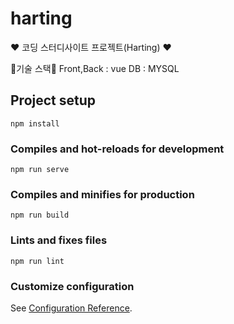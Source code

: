 # harting
❤️ 코딩 스터디사이트 프로젝트(Harting) ❤️

🙌기술 스택🙌
Front,Back : vue
DB : MYSQL

## Project setup
```
npm install
```

### Compiles and hot-reloads for development
```
npm run serve
```

### Compiles and minifies for production
```
npm run build
```

### Lints and fixes files
```
npm run lint
```

### Customize configuration
See [Configuration Reference](https://cli.vuejs.org/config/).
